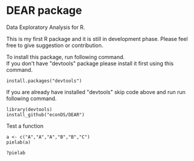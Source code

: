 # DEAR package
Data Exploratory Analysis for R.

This is my first R package and it is still in development phase. Please feel free to give suggestion or contribution. 

To install this package, run following command.<br/>
If you don't have "devtools" package please install it first using this command.
```
install.packages("devtools")
```
If you are already have installed "devtools" skip code above and run run following command.
```
library(devtools)
install_github("econDS/DEAR")
```
Test a function
```
a <- c("A","A","A","B","B","C")
pielab(a)

?pielab
```
